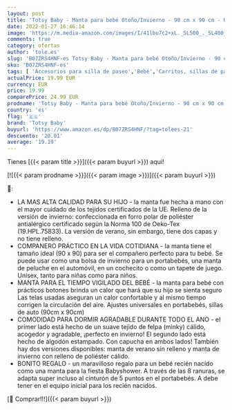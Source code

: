 ```yaml
---
layout: post
title: 'Totsy Baby - Manta para bebé Otoño/Invierno - 90 cm x 90 cm - Universal  por Ejemplo  para Buggy Asiento de Coche Certificado Öko-Tex Gris'
date: 2022-01-27 16:46:14
image: 'https://m.media-amazon.com/images/I/41lbu7c2+xL._SL500_._SL400_.jpg'
comments: true
category: ofertas
author: 'tole.es'
slug: 'B07ZRS4HNF-es Totsy Baby - Manta para bebé Otoño/Invierno - 90 cm x 90...'
sku: 'B07ZRS4HNF-es'
tags: [ 'Accesorios para silla de paseo','Bebé','Carritos, sillas de paseo y accesorios','Sacos de abrigo con capucha para silla de paseo','bebé','totsy baby', ]
actualPrice: 19.99 EUR
currency: EUR
price: 19.99
comparePrice: 24.99 EUR
prodname: 'Totsy Baby - Manta para bebé Otoño/Invierno - 90 cm x 90 cm - Universal  por Ejemplo  para Buggy Asiento de Coche Certificado Öko-Tex Gris'
country: 'es'
flag: '🇪🇸'
brand: 'Totsy Baby'
buyurl: 'https://www.amazon.es/dp/B07ZRS4HNF/?tag=tolees-21'
descuento: '20.01'
average: '19.19'
---
```


Tienes [{{< param title >}}]({{< param buyurl >}}) aqui!

[![{{< param prodname >}}]({{< param image >}})]({{< param buyurl >}})

🔎:

- LA MAS ALTA CALIDAD PARA SU HIJO - la manta fue hecha a mano con el mayor cuidado de los tejidos certificados de la UE. Relleno de la versión de invierno: confeccionada en forro polar de poliéster antialérgico certificado según la Norma 100 de Oeko-Tex (19.HPL.75833). La versión de verano, sin embargo, tiene dos capas y no tiene relleno.
- COMPANERO PRÁCTICO EN LA VIDA COTIDIANA - la manta tiene el tamaño ideal (90 x 90) para ser el compañero perfecto para tu bebé. Se puede usar como una bolsa de invierno para un portabebés, una manta de peluche en el automóvil, en un cochecito o como un tapete de juego. Unisex, tanto para niñas como para niños.
- MANTA PARA EL TIEMPO VIGILADO DEL BEBÉ - la manta para bebé con prácticos botones brinda un calor que hará que su hijo se sienta seguro Las telas usadas aseguran un calor confortable y al mismo tiempo corrigen la circulación del aire. Ajustes universales en portabebés, sillas de auto (90cm x 90cm)
- COMODIDAD PARA DORMIR AGRADABLE DURANTE TODO EL ANO - el primer lado está hecho de un suave tejido de felpa (minky) cálido, acogedor y agradable, ¡perfecto en invierno! El segundo lado está hecho de algodón estampado. Con capucha en ambos lados! También hay dos versiones disponibles: manta de verano sin relleno y manta de invierno con relleno de poliéster cálido.
- BONITO REGALO - un maravilloso regalo para un bebé recién nacido como una manta para la fiesta Babyshower. A través de las 8 ranuras, se adapta super incluso al cinturón de 5 puntos en el portabebés. A debe tener en el equipo inicial para los recién nacidos.

[🛒 Comprar!!!]({{< param buyurl >}})
